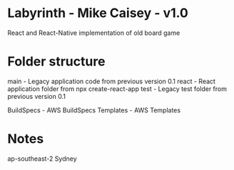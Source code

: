 # Labyrinth - Mike Caisey - v1.0
React and React-Native implementation of old board game

# Folder structure
main - Legacy application code from previous version 0.1
react - React application folder from npx create-react-app
test - Legacy test folder from previous version 0.1

BuildSpecs - AWS BuildSpecs
Templates - AWS Templates

# Notes
ap-southeast-2 Sydney